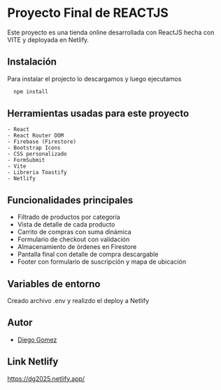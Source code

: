 # Proyecto Final de REACTJS

Este proyecto es una tienda online desarrollada con ReactJS hecha con VITE y deployada en Netlify.


## Instalación

Para instalar el projecto lo descargamos y luego ejecutamos 

```bash
  npm install 
```
    
## Herramientas usadas para este proyecto
    - React 
    - React Router DOM
    - Firebase (Firestore)
    - Bootstrap Icons
    - CSS personalizado
    - FormSubmit 
    - Vite
    - Libreria Toastify 
    - Netlify


## Funcionalidades principales
- Filtrado de productos por categoría
- Vista de detalle de cada producto
- Carrito de compras con suma dinámica
- Formulario de checkout con validación
- Almacenamiento de órdenes en Firestore
- Pantalla final con detalle de compra descargable
- Footer con formulario de suscripción y mapa de ubicación

## Variables de entorno
Creado archivo .env y realizdo el deploy a Netlify


## Autor
- [Diego Gomez](https://www.github.com/gomedie1974)


## Link Netlify

https://dg2025.netlify.app/